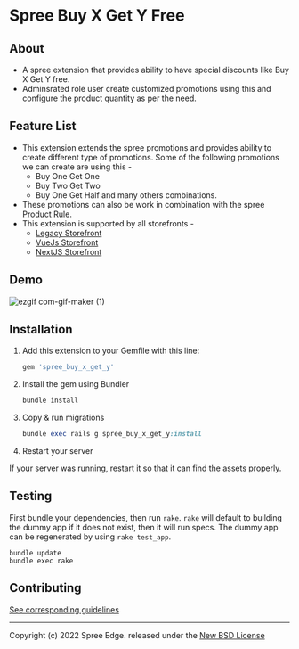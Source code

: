 #  **Spree Buy X Get Y Free**

## **About**
* A spree extension that provides ability to have special discounts like Buy X Get Y free.
* Adminsrated role user create customized promotions using this and configure the product quantity as per the need.

## **Feature List**
* This extension extends the spree promotions and provides ability to create different type of promotions. 
  Some of the following promotions we can create are using this -
  * Buy One Get One
  * Buy Two Get Two
  * Buy One Get Half and many others combinations.
* These promotions can also be work in combination with the spree [Product Rule](https://user-docs.spreecommerce.org/promotions/creating-a-new-promotion#products).
* This extension is supported by all storefronts -
  * [Legacy Storefront](https://demo.spreecommerce.org/)
  * [VueJs Storefront](https://vuestorefront-spree.upsidelab.io/)
  * [NextJS Storefront](https://demo.vercel.store/)

## **Demo**
![ezgif com-gif-maker (1)](https://user-images.githubusercontent.com/103247578/167120522-1c268530-daec-44da-89a9-4c3763431f6d.gif)

## Installation

1. Add this extension to your Gemfile with this line:

    ```ruby
    gem 'spree_buy_x_get_y'
    ```

2. Install the gem using Bundler

    ```ruby
    bundle install
    ```

3. Copy & run migrations

    ```ruby
    bundle exec rails g spree_buy_x_get_y:install
    ```

4. Restart your server

  If your server was running, restart it so that it can find the assets properly.

## Testing

First bundle your dependencies, then run `rake`. `rake` will default to building the dummy app if it does not exist, then it will run specs. The dummy app can be regenerated by using `rake test_app`.

```shell
bundle update
bundle exec rake
```

## Contributing

[See corresponding guidelines](https://github.com/spree-edge/spree_buy_x_get_y/blob/master/CONTRIBUTING.md)

---

Copyright (c) 2022 Spree Edge. released under the [New BSD License](https://github.com/spree-edge/spree_buy_x_get_y/blob/master/LICENSE)
